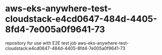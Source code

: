 # aws-eks-anywhere-test-cloudstack-e4cd0647-484d-4405-8fd4-7e005a0f9641-73
repository for use with E2E test job aws-eks-anywhere-test-cloudstack:e4cd0647-484d-4405-8fd4-7e005a0f9641-73
